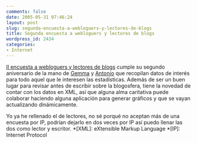```yaml
---
comments: false
date: 2005-05-31 07:46:24
layout: post
slug: segunda-encuesta-a-webloguers-y-lectores-de-blogs
title: Segunda encuesta a webloguers y lectores de blogs
wordpress_id: 2434
categories:
- Internet
---
```


[II encuesta a webloguers y lectores de blogs](http://www.blogpocket.com/encuesta/) cumple su segundo aniversario de la mano de [Gemma](http://www.tintachina.com) y [Antonio](http://www.blogpocket.com) que recopilan datos de interés para todo aquel que le interesen las estadísticas. Además de ser un buen lugar para revisar antes de escribir sobre la blogosfera, tiene la novedad de contar con los datos en XML, así que alguna alma caritativa puede colaborar haciendo alguna aplicación para generar gráficos y que se vayan actualizando dinámicamente.





Yo ya he rellenado el de lectores, no sé porqué no aceptan más de una encuesta por IP, podrían dejarlo en dos veces por IP así puedo llenar las dos como lector y escritor.
  *[XML]: eXtensible Markup Language
  *[IP]: Internet Protocol
